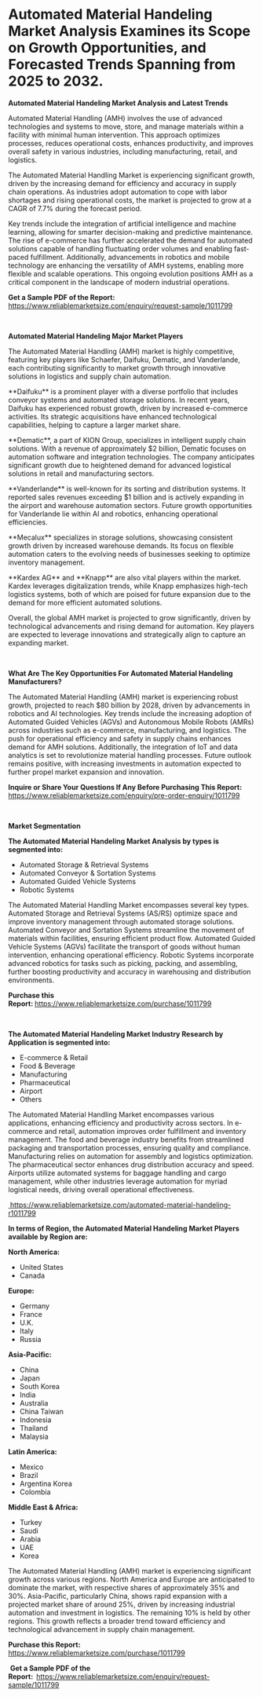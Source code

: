 <p><h1>Automated Material Handeling Market Analysis Examines its Scope on Growth Opportunities, and Forecasted Trends Spanning from 2025 to 2032.</h1></p><p><strong>Automated Material Handeling Market Analysis and Latest Trends</strong></p>
<p><p>Automated Material Handling (AMH) involves the use of advanced technologies and systems to move, store, and manage materials within a facility with minimal human intervention. This approach optimizes processes, reduces operational costs, enhances productivity, and improves overall safety in various industries, including manufacturing, retail, and logistics. </p><p>The Automated Material Handling Market is experiencing significant growth, driven by the increasing demand for efficiency and accuracy in supply chain operations. As industries adopt automation to cope with labor shortages and rising operational costs, the market is projected to grow at a CAGR of 7.7% during the forecast period. </p><p>Key trends include the integration of artificial intelligence and machine learning, allowing for smarter decision-making and predictive maintenance. The rise of e-commerce has further accelerated the demand for automated solutions capable of handling fluctuating order volumes and enabling fast-paced fulfillment. Additionally, advancements in robotics and mobile technology are enhancing the versatility of AMH systems, enabling more flexible and scalable operations. This ongoing evolution positions AMH as a critical component in the landscape of modern industrial operations.</p></p>
<p><strong>Get a Sample PDF of the Report:&nbsp;</strong> <a href="https://www.reliablemarketsize.com/enquiry/request-sample/1011799?utm_campaign=3268&utm_medium=2&utm_source=Github&utm_content=ia&utm_term=19042025&utm_id=automated-material-handeling">https://www.reliablemarketsize.com/enquiry/request-sample/1011799</a></p>
<p>&nbsp;</p>
<p><strong>Automated Material Handeling Major Market Players</strong></p>
<p><p>The Automated Material Handling (AMH) market is highly competitive, featuring key players like Schaefer, Daifuku, Dematic, and Vanderlande, each contributing significantly to market growth through innovative solutions in logistics and supply chain automation.</p><p>**Daifuku** is a prominent player with a diverse portfolio that includes conveyor systems and automated storage solutions. In recent years, Daifuku has experienced robust growth, driven by increased e-commerce activities. Its strategic acquisitions have enhanced technological capabilities, helping to capture a larger market share.</p><p>**Dematic**, a part of KION Group, specializes in intelligent supply chain solutions. With a revenue of approximately $2 billion, Dematic focuses on automation software and integration technologies. The company anticipates significant growth due to heightened demand for advanced logistical solutions in retail and manufacturing sectors.</p><p>**Vanderlande** is well-known for its sorting and distribution systems. It reported sales revenues exceeding $1 billion and is actively expanding in the airport and warehouse automation sectors. Future growth opportunities for Vanderlande lie within AI and robotics, enhancing operational efficiencies.</p><p>**Mecalux** specializes in storage solutions, showcasing consistent growth driven by increased warehouse demands. Its focus on flexible automation caters to the evolving needs of businesses seeking to optimize inventory management.</p><p>**Kardex AG** and **Knapp** are also vital players within the market. Kardex leverages digitalization trends, while Knapp emphasizes high-tech logistics systems, both of which are poised for future expansion due to the demand for more efficient automated solutions.</p><p>Overall, the global AMH market is projected to grow significantly, driven by technological advancements and rising demand for automation. Key players are expected to leverage innovations and strategically align to capture an expanding market.</p></p>
<p>&nbsp;</p>
<p><strong>What Are The Key Opportunities For Automated Material Handeling Manufacturers?</strong></p>
<p><p>The Automated Material Handling (AMH) market is experiencing robust growth, projected to reach $80 billion by 2028, driven by advancements in robotics and AI technologies. Key trends include the increasing adoption of Automated Guided Vehicles (AGVs) and Autonomous Mobile Robots (AMRs) across industries such as e-commerce, manufacturing, and logistics. The push for operational efficiency and safety in supply chains enhances demand for AMH solutions. Additionally, the integration of IoT and data analytics is set to revolutionize material handling processes. Future outlook remains positive, with increasing investments in automation expected to further propel market expansion and innovation.</p></p>
<p><strong>Inquire or Share Your Questions If Any Before Purchasing This Report:</strong> <a href="https://www.reliablemarketsize.com/enquiry/pre-order-enquiry/1011799?utm_campaign=3268&utm_medium=2&utm_source=Github&utm_content=ia&utm_term=19042025&utm_id=automated-material-handeling">https://www.reliablemarketsize.com/enquiry/pre-order-enquiry/1011799</a></p>
<p>&nbsp;</p>
<p><strong>Market Segmentation</strong></p>
<p><strong>The Automated Material Handeling Market Analysis by types is segmented into:</strong></p>
<p><ul><li>Automated Storage & Retrieval Systems</li><li>Automated Conveyor & Sortation Systems</li><li>Automated Guided Vehicle Systems</li><li>Robotic Systems</li></ul></p>
<p><p>The Automated Material Handling Market encompasses several key types. Automated Storage and Retrieval Systems (AS/RS) optimize space and improve inventory management through automated storage solutions. Automated Conveyor and Sortation Systems streamline the movement of materials within facilities, ensuring efficient product flow. Automated Guided Vehicle Systems (AGVs) facilitate the transport of goods without human intervention, enhancing operational efficiency. Robotic Systems incorporate advanced robotics for tasks such as picking, packing, and assembling, further boosting productivity and accuracy in warehousing and distribution environments.</p></p>
<p><strong>Purchase this Report:&nbsp;</strong><a href="https://www.reliablemarketsize.com/purchase/1011799?utm_campaign=3268&utm_medium=2&utm_source=Github&utm_content=ia&utm_term=19042025&utm_id=automated-material-handeling">https://www.reliablemarketsize.com/purchase/1011799</a></p>
<p>&nbsp;</p>
<p><strong>The Automated Material Handeling Market Industry Research by Application is segmented into:</strong></p>
<p><ul><li>E-commerce & Retail</li><li>Food & Beverage</li><li>Manufacturing</li><li>Pharmaceutical</li><li>Airport</li><li>Others</li></ul></p>
<p><p>The Automated Material Handling Market encompasses various applications, enhancing efficiency and productivity across sectors. In e-commerce and retail, automation improves order fulfillment and inventory management. The food and beverage industry benefits from streamlined packaging and transportation processes, ensuring quality and compliance. Manufacturing relies on automation for assembly and logistics optimization. The pharmaceutical sector enhances drug distribution accuracy and speed. Airports utilize automated systems for baggage handling and cargo management, while other industries leverage automation for myriad logistical needs, driving overall operational effectiveness.</p></p>
<p><a href="https://www.reliablemarketsize.com/automated-material-handeling-r1011799?utm_campaign=3268&utm_medium=2&utm_source=Github&utm_content=ia&utm_term=19042025&utm_id=automated-material-handeling">&nbsp;https://www.reliablemarketsize.com/automated-material-handeling-r1011799</a></p>
<p><strong>In terms of Region, the Automated Material Handeling Market Players available by Region are:</strong></p>
<p>
    <p> <strong> North America: </strong>
        <ul>
            <li>United States</li>
            <li>Canada</li>
        </ul>
        </p> 
    <p> <strong> Europe: </strong>
        <ul>
            <li>Germany</li>
            <li>France</li>
            <li>U.K.</li>
            <li>Italy</li>
            <li>Russia</li>
        </ul>
        </p> 
    <p> <strong> Asia-Pacific: </strong>
        <ul>
            <li>China</li>
            <li>Japan</li>
            <li>South Korea</li>
            <li>India</li>
            <li>Australia</li>
            <li>China Taiwan</li>
            <li>Indonesia</li>
            <li>Thailand</li>
            <li>Malaysia</li>
        </ul>
        </p> 
    <p> <strong> Latin America: </strong>
        <ul>
            <li>Mexico</li>
            <li>Brazil</li>
            <li>Argentina Korea</li>
            <li>Colombia</li>
        </ul>
        </p> 
    <p> <strong> Middle East & Africa: </strong>
        <ul>
            <li>Turkey</li>
            <li>Saudi</li>
            <li>Arabia</li>
            <li>UAE</li>
            <li>Korea</li>
        </ul>
    </p>
    </p>
<p><p>The Automated Material Handling (AMH) market is experiencing significant growth across various regions. North America and Europe are anticipated to dominate the market, with respective shares of approximately 35% and 30%. Asia-Pacific, particularly China, shows rapid expansion with a projected market share of around 25%, driven by increasing industrial automation and investment in logistics. The remaining 10% is held by other regions. This growth reflects a broader trend toward efficiency and technological advancement in supply chain management.</p></p>
<p><strong>Purchase this Report: </strong><a href="https://www.reliablemarketsize.com/purchase/1011799?utm_campaign=3268&utm_medium=2&utm_source=Github&utm_content=ia&utm_term=19042025&utm_id=automated-material-handeling">https://www.reliablemarketsize.com/purchase/1011799</a></p>
<p>&nbsp;<strong>Get a Sample PDF of the Report:&nbsp;&nbsp;</strong><a href="https://www.reliablemarketsize.com/enquiry/request-sample/1011799?utm_campaign=3268&utm_medium=2&utm_source=Github&utm_content=ia&utm_term=19042025&utm_id=automated-material-handeling">https://www.reliablemarketsize.com/enquiry/request-sample/1011799</a></p>
<p><strong></strong></p>
<p><p></p><p></p><p></p></p>